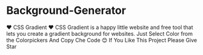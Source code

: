 # Background-Generator

❤ CSS Gradient ❤
CSS Gradient is a happy little website and free tool that lets you create a gradient background for websites. 
Just Select Color from the Colorpickers And Copy Che Code 😊
If You Like This Project Please Give Star

